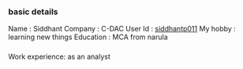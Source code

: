 ### basic details
Name : Siddhant
Company : C-DAC
User Id : [siddhantp011](https://github.com/siddhantp011)
My hobby : learning new things
Education : MCA from narula
###
Work experience: as an analyst
